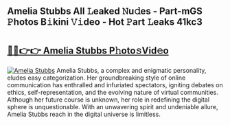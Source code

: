 ## Amelia Stubbs All 𝙻eaked 𝙽u𝚍es - Part-mGS 𝙿hotos B𝚒kini 𝚅𝚒deo - Hot 𝙿art 𝙻eaks 41kc3

# <h2><a href="http://ld5cx60.urlbe.top/?page=Amelia+Stubbs">🔗🔗👉👉 Amelia Stubbs P𝚑oto𝚜Vid𝚎o</a></h2>

[![Amelia Stubbs](https://i.imgur.com/eBuTRDB.gif)](http://ld5cx60.urlbe.top/?page=Amelia+Stubbs)
Amelia Stubbs, a complex and enigmatic personality, eludes easy categorization. Her groundbreaking style of online communication has enthralled and infuriated spectators, igniting debates on ethics, self-representation, and the evolving nature of virtual communities. Although her future course is unknown, her role in redefining the digital sphere is unquestionable. With an unwavering spirit and undeniable allure, Amelia Stubbs reach in the digital universe is limitless.

